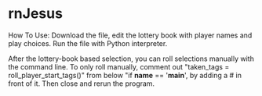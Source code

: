 # rnJesus

How To Use:
Download the file, edit the lottery book with player names and play choices. 
Run the file with Python interpreter. 

After the lottery-book based selection, you can roll selections manually with the command line. 
To only roll manually, comment out "taken_tags = roll_player_start_tags()" from below "if __name__ == '__main__', by adding a # in front of it. 
Then close and rerun the program. 

